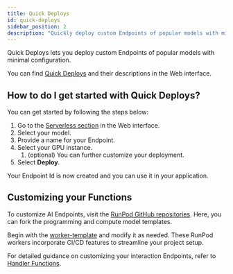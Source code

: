 ```yaml
---
title: Quick Deploys
id: quick-deploys
sidebar_position: 2
description: "Quickly deploy custom Endpoints of popular models with minimal configuration through the web interface, following a simple 5-step process. Customize your deployments and utilize CI/CD features with RunPod's GitHub repositories and Handler Functions."
---
```


Quick Deploys lets you deploy custom Endpoints of popular models with minimal configuration.

You can find [Quick Deploys](https://www.runpod.io/console/serverless) and their descriptions in the Web interface.

## How to do I get started with Quick Deploys?

You can get started by following the steps below:

1. Go to the [Serverless section](https://www.runpod.io/console/serverless) in the Web interface.
2. Select your model.
3. Provide a name for your Endpoint.
4. Select your GPU instance.
   1. (optional) You can further customize your deployment.
5. Select **Deploy**.

Your Endpoint Id is now created and you can use it in your application.

## Customizing your Functions

To customize AI Endpoints, visit the [RunPod GitHub repositories](https://github.com/runpod-workers).
Here, you can fork the programming and compute model templates.

Begin with the [worker-template](https://github.com/runpod-workers/worker-template) and modify it as needed.
These RunPod workers incorporate CI/CD features to streamline your project setup.

For detailed guidance on customizing your interaction Endpoints, refer to [Handler Functions](/serverless/workers/handlers/overview).
